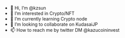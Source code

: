 - 👋 Hi, I’m @kzsun
- 👀 I’m interested in Crypto/NFT
- 🌱 I’m currently learning Crypto node 
- 💞️ I’m looking to collaborate on KudasaiJP
- 📫 How to reach me by twitter DM @kazucoininvest

<!---
kzsun/kzsun is a ✨ special ✨ repository because its `README.md` (this file) appears on your GitHub profile.
You can click the Preview link to take a look at your changes.
--->

